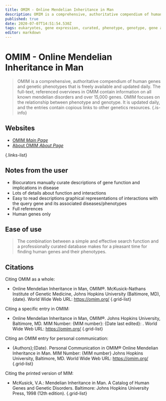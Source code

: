 ```yaml
---
title: OMIM - Online Mendelian Inheritance in Man
description: OMIM is a comprehensive, authoritative compendium of human genes and genetic phenotypes that is freely available and updated daily.
published: true
date: 2020-07-07T14:51:54.530Z
tags: eukaryotes, gene expression, curated, phenotype, genotype, gene annotation
editor: markdown
---
```


# OMIM - Online Mendelian Inheritance in Man

> OMIM is a comprehensive, authoritative compendium of human genes and genetic phenotypes that is freely available and updated daily. The full-text, referenced overviews in OMIM contain information on all known mendelian disorders and over 15,000 genes. OMIM focuses on the relationship between phenotype and genotype. It is updated daily, and the entries contain copious links to other genetics resources.
{.is-info}

 

## Websites
- [OMIM *Main Page*](https://www.omim.org/)
- [About OMIM *About Page*](https://www.omim.org/about)

 {.links-list}
 
## Notes from the user
- Biocurators manually curate descriptions of gene function and implications in disease
- Lots of details about function and interactions
- Easy to read descriptions graphical representations of interactions with the query gene and its associated diseases/phenotypes
- Full references 
- Human genes only

## Ease of use
> The combination between a simple and effective search function and a professionally curated database makes for a pleasant time for finding human genes and their phenotypes.




## Citations
Citing OMIM as a whole:
- Online Mendelian Inheritance in Man, OMIM®. McKusick-Nathans Institute of Genetic Medicine, Johns Hopkins University (Baltimore, MD), {date}. World Wide Web URL: https://omim.org/
{.grid-list}

Citing a specific entry in OMIM:
- Online Mendelian Inheritance in Man, OMIM®. Johns Hopkins University, Baltimore, MD. MIM Number: {MIM number}: {Date last edited}: . World Wide Web URL: https://omim.org/
{.grid-list}

Citing an OMIM entry for personal communication:
- {Authors};{Date}. Personal Communication in OMIM® Online Mendelian Inheritance in Man. MIM Number: {MIM number} Johns Hopkins University, Baltimore, MD. World Wide Web URL: https://omim.org/
{.grid-list}

Citing the printed version of MIM:
- McKusick, V.A.: Mendelian Inheritance in Man. A Catalog of Human Genes and Genetic Disorders. Baltimore: Johns Hopkins University Press, 1998 (12th edition).
{.grid-list}